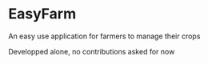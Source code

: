 EasyFarm
========

An easy use application for farmers to manage their crops

Developped alone, no contributions asked for now
